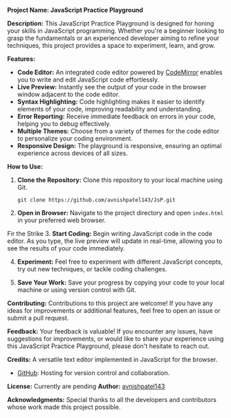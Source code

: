 **Project Name: JavaScript Practice Playground**

**Description:**
This JavaScript Practice Playground is designed for honing your skills in JavaScript programming. Whether you're a beginner looking to grasp the fundamentals or an experienced developer aiming to refine your techniques, this project provides a space to experiment, learn, and grow.

**Features:**
- **Code Editor:** An integrated code editor powered by [CodeMirror](https://codemirror.net/) enables you to write and edit JavaScript code effortlessly.
- **Live Preview:** Instantly see the output of your code in the browser window adjacent to the code editor.
- **Syntax Highlighting:** Code highlighting makes it easier to identify elements of your code, improving readability and understanding.
- **Error Reporting:** Receive immediate feedback on errors in your code, helping you to debug effectively.
- **Multiple Themes:** Choose from a variety of themes for the code editor to personalize your coding environment.
- **Responsive Design:** The playground is responsive, ensuring an optimal experience across devices of all sizes.

**How to Use:**
1. **Clone the Repository:** Clone this repository to your local machine using Git.
   ```
   git clone https://github.com/avnishpatel143/JsP.git
   ```

2. **Open in Browser:** Navigate to the project directory and open `index.html` in your preferred web browser.

 Fir the Strike 
3. **Start Coding:** Begin writing JavaScript code in the code editor. As you type, the live preview will update in real-time, allowing you to see the results of your code immediately.

4. **Experiment:** Feel free to experiment with different JavaScript concepts, try out new techniques, or tackle coding challenges.

5. **Save Your Work:** Save your progress by copying your code to your local machine or using version control with Git.

**Contributing:**
Contributions to this project are welcome! If you have any ideas for improvements or additional features, feel free to open an issue or submit a pull request.

**Feedback:**
Your feedback is valuable! If you encounter any issues, have suggestions for improvements, or would like to share your experience using this JavaScript Practice Playground, please don't hesitate to reach out.

**Credits:**
 A versatile text editor implemented in JavaScript for the browser.
- [GitHub](https://github.com/): Hosting for version control and collaboration.

**License:**
   Currently are pending 
**Author:**
[avnishpatel143](https://github.com/avnishpatel143)

**Acknowledgments:**
Special thanks to all the developers and contributors whose work made this project possible.












